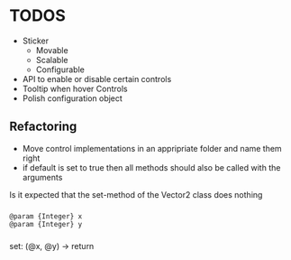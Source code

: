 # TODOS

- Sticker
  - Movable
  - Scalable
  - Configurable
- API to enable or disable certain controls
- Tooltip when hover Controls
- Polish configuration object

## Refactoring

- Move control implementations in an appripriate folder and name them right
- if default is set to true then all methods should also be called with the arguments

Is it expected that the set-method of the Vector2 class does nothing
  ###
    @param {Integer} x
    @param {Integer} y
  ###
  set: (@x, @y) -> return
